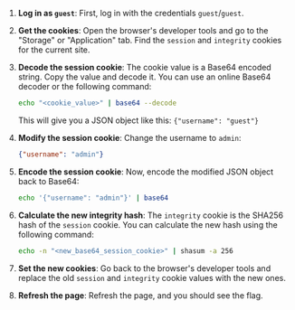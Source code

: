 1.  **Log in as `guest`**: First, log in with the credentials `guest`/`guest`.
2.  **Get the cookies**: Open the browser's developer tools and go to the "Storage" or "Application" tab. Find the `session` and `integrity` cookies for the current site.
3.  **Decode the session cookie**: The cookie value is a Base64 encoded string. Copy the value and decode it. You can use an online Base64 decoder or the following command:

    ```bash
    echo "<cookie_value>" | base64 --decode
    ```

    This will give you a JSON object like this: `{"username": "guest"}`

4.  **Modify the session cookie**: Change the username to `admin`:

    ```json
    {"username": "admin"}
    ```

5.  **Encode the session cookie**: Now, encode the modified JSON object back to Base64:

    ```bash
    echo '{"username": "admin"}' | base64
    ```

6.  **Calculate the new integrity hash**: The `integrity` cookie is the SHA256 hash of the `session` cookie. You can calculate the new hash using the following command:

    ```bash
    echo -n "<new_base64_session_cookie>" | shasum -a 256
    ```

7.  **Set the new cookies**: Go back to the browser's developer tools and replace the old `session` and `integrity` cookie values with the new ones.
8.  **Refresh the page**: Refresh the page, and you should see the flag.
